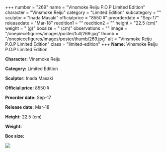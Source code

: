 +++
number = "269"
name = "Vinsmoke Reiju P.O.P Limited Edition"
character = "Vinsmoke Reiju"
category = "Limited Edition"
subcategory = ""
sculptor = "Inada Masaki"
officialprice = "8550 ¥"
preorderdate = "Sep-17"
releasedate = "Mar-18"
reedition1 = ""
reedition2 = ""
height = "22.5 (cm)"
weight = " (g)"
boxsize = " (cm)"
observations = ""
image = "/onepiecefigures/images/poster/full/269.jpg"
thumb = "/onepiecefigures/images/poster/thumb/269.jpg"
alt = "Vinsmoke Reiju P.O.P Limited Edition"
class = "limited-edition"
+++
**Name:** Vinsmoke Reiju P.O.P Limited Edition

**Character:** Vinsmoke Reiju

**Category:** Limited Edition 

**Sculptor:** Inada Masaki

**Official price:** 8550 ¥

**Preorder date:** Sep-17

**Release date:** Mar-18

**Height:** 22.5 (cm)

**Weight:** 

**Box size:** 

<img src="/onepiecefigures/images/poster/thumb/269.jpg">